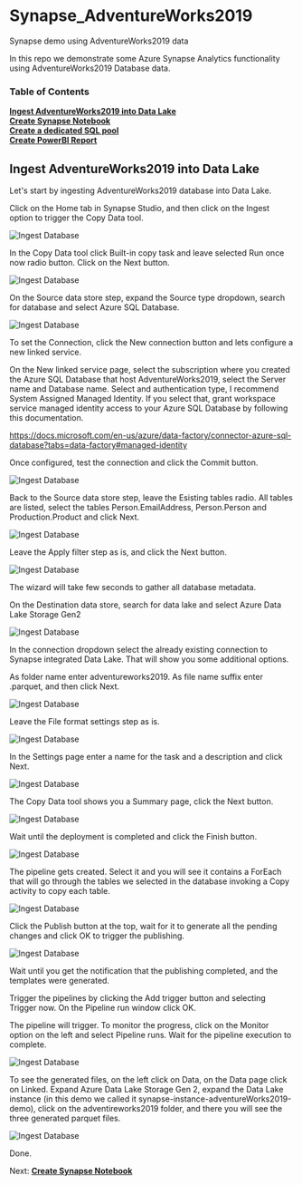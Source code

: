 # Synapse_AdventureWorks2019
Synapse demo using AdventureWorks2019 data

In this repo we demonstrate some Azure Synapse Analytics functionality using AdventureWorks2019 Database data.

### Table of Contents

**[Ingest AdventureWorks2019 into Data Lake](#ingest-adventureworks2019-into-data-lake)**<br>
**[Create Synapse Notebook](Synapse_Notebook.md#create-synapse-notebook)**<br>
**[Create a dedicated SQL pool](Ingest_To_DW.md#create-a-dedicated-sql-pool)**<br>
**[Create PowerBI Report](PowerBI_Report.md#create-powerbi-report)**<br>

## Ingest AdventureWorks2019 into Data Lake

Let's start by ingesting AdventureWorks2019 database into Data Lake.

Click on the Home tab in Synapse Studio, and then click on the Ingest option to trigger the Copy Data tool.

![Ingest Database](./../images/IngestDatabase.png)

In the Copy Data tool click Built-in copy task and leave selected Run once now radio button. Click on the Next button.

![Ingest Database](./../images/IngestDatabaseI.png)

On the Source data store step, expand the Source type dropdown, search for database and select Azure SQL Database. 

![Ingest Database](./../images/IngestDatabaseII.png)

To set the Connection, click the New connection button and lets configure a new linked service.

On the New linked service page, select the subscription where you created the Azure SQL Database that host AdventureWorks2019, select the Server name and Database name. Select and authentication type, I recommend System Assigned Managed Identity. If you select that, grant workspace service managed identity access to your Azure SQL Database by following this documentation.

https://docs.microsoft.com/en-us/azure/data-factory/connector-azure-sql-database?tabs=data-factory#managed-identity

Once configured, test the connection and click the Commit button.

![Ingest Database](./../images/IngestDatabaseIII.png)

Back to the Source data store step, leave the Esisting tables radio. All tables are listed, select the tables Person.EmailAddress, Person.Person and Production.Product and click Next.

![Ingest Database](./../images/IngestDatabaseIV.png)

Leave the Apply filter step as is, and click the Next button.

![Ingest Database](./../images/IngestDatabaseV.png)

The wizard will take few seconds to gather all database metadata.

On the Destination data store, search for data lake and select Azure Data Lake Storage Gen2

![Ingest Database](./../images/IngestDatabaseVI.png)

In the connection dropdown select the already existing connection to Synapse integrated Data Lake. That will show you some additional options.

As folder name enter adventureworks2019. As file name suffix enter .parquet, and then click Next.

![Ingest Database](./../images/IngestDatabaseVII.png)

Leave the File format settings step as is.

![Ingest Database](./../images/IngestDatabaseVIII.png)

In the Settings page enter a name for the task and a description and click Next.

![Ingest Database](./../images/IngestDatabaseIX.png)

The Copy Data tool shows you a Summary page, click the Next button.

![Ingest Database](./../images/IngestDatabaseX.png)

Wait until the deployment is completed and click the Finish button.

![Ingest Database](./../images/IngestDatabaseXI.png)

The pipeline gets created. Select it and you will see it contains a ForEach that will go through the tables we selected in the database invoking a Copy activity to copy each table.

![Ingest Database](./../images/IngestDatabaseXII.png)

Click the Publish button at the top, wait for it to generate all the pending changes and click OK to trigger the publishing.

![Ingest Database](./../images/IngestDatabaseXIII.png)

Wait until you get the notification that the publishing completed, and the templates were generated.

Trigger the pipelines by clicking the Add trigger button and selecting Trigger now. On the Pipeline run window click OK.

The pipeline will trigger. To monitor the progress, click on the Monitor option on the left and select Pipeline runs. Wait for the pipeline execution to complete.

![Ingest Database](./../images/IngestDatabaseXIV.png)

To see the generated files, on the left click on Data, on the Data page click on Linked. Expand Azure Data Lake Storage Gen 2, expand the Data Lake instance (in this demo we called it synapse-instance-adventureWorks2019-demo), click on the adventireworks2019 folder, and there you will see the three generated parquet files.

![Ingest Database](./../images/IngestDatabaseXV.png)

Done.

Next: **[Create Synapse Notebook](Synapse_Notebook.md#create-synapse-notebook)**<br>